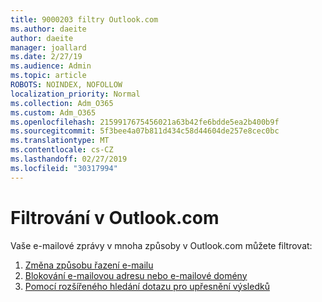 ```yaml
---
title: 9000203 filtry Outlook.com
ms.author: daeite
author: daeite
manager: joallard
ms.date: 2/27/19
ms.audience: Admin
ms.topic: article
ROBOTS: NOINDEX, NOFOLLOW
localization_priority: Normal
ms.collection: Adm_O365
ms.custom: Adm_O365
ms.openlocfilehash: 2159917675456021a63b42fe6bdde5ea2b400b9f
ms.sourcegitcommit: 5f3bee4a07b811d434c58d44604de257e8cec0bc
ms.translationtype: MT
ms.contentlocale: cs-CZ
ms.lasthandoff: 02/27/2019
ms.locfileid: "30317994"
---
```

# <a name="filtering-in-outlookcom"></a>Filtrování v Outlook.com

Vaše e-mailové zprávy v mnoha způsoby v Outlook.com můžete filtrovat:

1. [Změna způsobu řazení e-mailu](https://support.office.com/article/e650ae23-b558-4fbf-bdd1-73268f6852b7)
2. [Blokování e-mailovou adresu nebo e-mailové domény](https://support.office.com/article/afba1c94-77bb-4f50-8b85-057cf52f4d5e)
3. [Pomocí rozšířeného hledání dotazu pro upřesnění výsledků](https://support.office.com/article/88108edf-028e-4306-b87e-7400bbb40aa7)